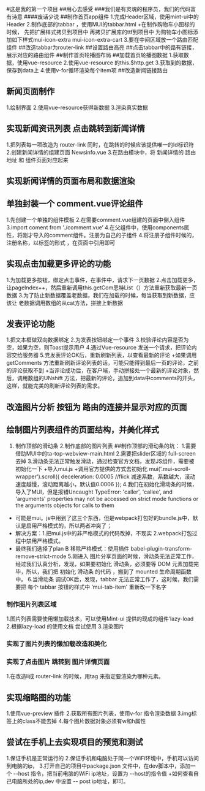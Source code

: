 #这是我的第一个项目
##用心去感受
###我们是有灵魂的程序员，我们的代码富有诗意
####废话少说
##制作首页app组件
1.完成Header区域，使用mint-ui中的Header
2.制作底部的tabbar ，使用MUI的tabbar.html
+在制作购物车小图标的时候，
 先把扩展样式拷贝到项目中
 再拷贝扩展库的ttf到项目中
 为购物车小图标添加如下样式mui-icon-extra mui-icon-extra-cart
3.要在中间区域放一个路由匹配组件
##改造tabbar为router-link
##设置路由高亮
##点击tabbar中的路有链接，展示对应的路由组件
##制作首页轮播图布局
##加载首页轮播图数据
1.获取数据，使用vue-resource
2.使用vue-resource 的this.$http.get
3.获取到的数据，保存到data上
4.使用v-for循环渲染每个item项
##改造新闻链接路由
## 新闻页面制作
1.绘制界面
2.使用vue-resource获得新数据
3.渲染真实数据

## 实现新闻资讯列表 点击跳转到新闻详情
1.把列表每一项改造为 router-link 同时，在跳转的时候应该提供唯一的Id标识符
2.创建新闻详情的组建页面 Newsinfo.vue
3.在路由模块中，将 新闻详情的 路由地址 和 组件页面对应起来

## 实现新闻详情的页面布局和数据渲染


## 单独封装一个 comment.vue评论组件
1.先创建一个单独的组件模板
2.在需要comment.vue组建的页面中倒入组件
3.import coment from './comment.vue’
4.在父组件中，使用components属性，将刚才导入的comment组件。注册为自己的子组件
4.将注册子组件时候的，注册名称，以标签的形式 ，在页面中引用即可
## 实现点击加载更多评论的功能
1.为加载更多按钮，绑定点击事件，在事件中，请求下一页数据
2.点击加载更多，让pageIndex++，然后重新调用this.getCom恩特List（）方法重新获取最新一页数据
3.为了防止新数据覆盖老数据，我们在加载的时候，每当获取到新数据，应该让 老数据调用数组的从cat方法，拼接上新数据

## 发表评论功能
1.把文本框做双向数据绑定
2.为发表按钮绑定一个事件
3.校验评论内容是否为空，如果为空，则Toast提示用户
4.通过Vue-resource 发送一个请求，把评论内容交给服务器
5.党发表评论OK后，重新刷新列表，以查看最新的评论
+如果调用getComments 方法重新刷新评论列表的话，可能只能得到最后一页的评论，之前的评论获取不到
+当评论成功后，在客户端，手动拼接处一个最新的评论对象，然后，调用数组的UNshift 方法，把最新的评论，追加到data中comments的开头，这样，就能完美的刷新评论列表的需求。

## 改造图片分析 按钮为 路由的连接并显示对应的页面

## 绘制图片列表组件的页面结构，并美化样式
1. 制作顶部的滑动条
2.制作底部的图片列表
##制作顶部的滑动条的坑：
1.需要借助MUI中的ta-top-webview-main.html
2.需要把slider区域的 full-screen 去掉
3.滑动条无法正常触发滑动，通过检查官方文档，发现JS组件，需要被初始化一下
+导入mui.js
+调用官方提供的方式去初始化
mui('.mui-scroll-wrapper').scroll({
	deceleration: 0.0005 //flick 减速系数，系数越大，滚动速度越慢，滚动距离越小，默认值0.0006
});
4.我们在初始化滑动条的时候，导入了MUI，但是报错Uncaught TypeError: 'caller', 'callee', and 'arguments' properties may not be accessed on strict mode functions or the arguments objects for calls to them
+ 可能是mui。js中用到了这三个东西，但是webpack打包好的bundle.js中，默认是启用严格模式的，所以两者冲突了；
+ 解决方案：1.把mui.js中的非严格模式的代码改掉，不现实
           2.webpack打包过程中禁用严格模式。
+ 最终我们选择了plan B 移除严格模式：使用插件
babel-plugin-transform-remove-strict-mode
5.刚进入 图片分享页面的时候，滑动条无法正常工作，经过我们认真分析，发现，如果要初始化 滑动条，必须要等 DOM 元素加载完毕，所以，我们把 初始化 滑动条 的代码 ，搬到了 mounted 生命周期函数中。
6.当滑动条 调试OK后，发现，tabbar 无法正常工作了，这时候，我们需要把 每个 tabbar 按钮的样式中 ‘mui-tab-item' 重新改一下名字 

### 制作图片列表区域
1.图片列表需要使用懒加载技术，可以使用Mint-ui 提供的现成的组件’lazy-load
2.根据lazy-load 的使用文档 尝试使用
3.渲染图片
###  实现了图片列表的懒加载改造和美化

### 实现了点击图片 跳转到 图片详情页面
1.在改造li成 router-link 的时候，用tag 来指定要渲染为哪种元素。
## 实现缩略图的功能
1.使用vue-preview 插件
2.获取所有图片列表，使用v-for 指令渲染数据
3.img标签上的class不能去掉
4.每个图片数据对象必须有w和h属性


## 尝试在手机上去实现项目的预览和测试
1.保证手机是正常运行的
2.保证手机和电脑处于同一个WiFi环境中，手机可以访问到电脑的ip，
3.打开自己的项目中package.json 文件中，在dev脚本中，添加一个 --host 指令，把当前电脑的WiFi ip地址，设置为 --host的指令值
+如何查看自己电脑所处的ip,dev 中设置 -- post ip地址，即可。




